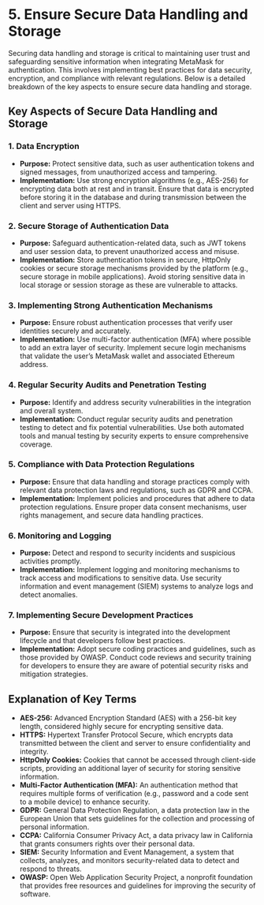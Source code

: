 # 5. Ensure Secure Data Handling and Storage

Securing data handling and storage is critical to maintaining user trust and safeguarding sensitive information when integrating MetaMask for authentication. This involves implementing best practices for data security, encryption, and compliance with relevant regulations. Below is a detailed breakdown of the key aspects to ensure secure data handling and storage.

## **Key Aspects of Secure Data Handling and Storage**

### 1. Data Encryption

* **Purpose:** Protect sensitive data, such as user authentication tokens and signed messages, from unauthorized access and tampering.
* **Implementation:** Use strong encryption algorithms (e.g., AES-256) for encrypting data both at rest and in transit. Ensure that data is encrypted before storing it in the database and during transmission between the client and server using HTTPS.

### 2. Secure Storage of Authentication Data

* **Purpose:** Safeguard authentication-related data, such as JWT tokens and user session data, to prevent unauthorized access and misuse.
* **Implementation:** Store authentication tokens in secure, HttpOnly cookies or secure storage mechanisms provided by the platform (e.g., secure storage in mobile applications). Avoid storing sensitive data in local storage or session storage as these are vulnerable to attacks.

### 3. Implementing Strong Authentication Mechanisms

* **Purpose:** Ensure robust authentication processes that verify user identities securely and accurately.
* **Implementation:** Use multi-factor authentication (MFA) where possible to add an extra layer of security. Implement secure login mechanisms that validate the user’s MetaMask wallet and associated Ethereum address.

### 4. Regular Security Audits and Penetration Testing

* **Purpose:** Identify and address security vulnerabilities in the integration and overall system.
* **Implementation:** Conduct regular security audits and penetration testing to detect and fix potential vulnerabilities. Use both automated tools and manual testing by security experts to ensure comprehensive coverage.

### 5. Compliance with Data Protection Regulations

* **Purpose:** Ensure that data handling and storage practices comply with relevant data protection laws and regulations, such as GDPR and CCPA.
* **Implementation:** Implement policies and procedures that adhere to data protection regulations. Ensure proper data consent mechanisms, user rights management, and secure data handling practices.

### 6. Monitoring and Logging

* **Purpose:** Detect and respond to security incidents and suspicious activities promptly.
* **Implementation:** Implement logging and monitoring mechanisms to track access and modifications to sensitive data. Use security information and event management (SIEM) systems to analyze logs and detect anomalies.

### 7. Implementing Secure Development Practices

* **Purpose:** Ensure that security is integrated into the development lifecycle and that developers follow best practices.
* **Implementation:** Adopt secure coding practices and guidelines, such as those provided by OWASP. Conduct code reviews and security training for developers to ensure they are aware of potential security risks and mitigation strategies.

## Explanation of Key Terms

* **AES-256:** Advanced Encryption Standard (AES) with a 256-bit key length, considered highly secure for encrypting sensitive data.
* **HTTPS:** Hypertext Transfer Protocol Secure, which encrypts data transmitted between the client and server to ensure confidentiality and integrity.
* **HttpOnly Cookies:** Cookies that cannot be accessed through client-side scripts, providing an additional layer of security for storing sensitive information.
* **Multi-Factor Authentication (MFA):** An authentication method that requires multiple forms of verification (e.g., password and a code sent to a mobile device) to enhance security.
* **GDPR:** General Data Protection Regulation, a data protection law in the European Union that sets guidelines for the collection and processing of personal information.
* **CCPA:** California Consumer Privacy Act, a data privacy law in California that grants consumers rights over their personal data.
* **SIEM:** Security Information and Event Management, a system that collects, analyzes, and monitors security-related data to detect and respond to threats.
* **OWASP:** Open Web Application Security Project, a nonprofit foundation that provides free resources and guidelines for improving the security of software.
